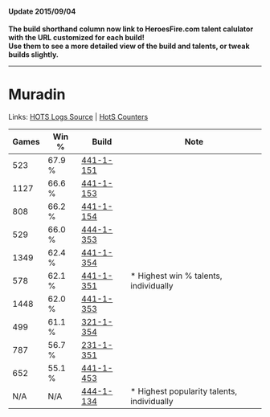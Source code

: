 #### Update 2015/09/04
**The build shorthand column now link to HeroesFire.com talent calulator with the URL customized for each build!  
Use them to see a more detailed view of the build and talents, or tweak builds slightly.**

***

# Muradin

Links: [HOTS Logs Source](https://www.hotslogs.com/Sitewide/HeroDetails?Hero=Muradin) | [HotS Counters](http://hotscounters.com/#/hero/Muradin)

Games  | Win %  | Build     | Note
-----  | -----  | -----     | ----
523    | 67.9 % | [441-1-151](http://www.heroesfire.com/hots/talent-calculator/muradin#s-MF) | 
1127   | 66.6 % | [441-1-153](http://www.heroesfire.com/hots/talent-calculator/muradin#s-MH) | 
808    | 66.2 % | [441-1-154](http://www.heroesfire.com/hots/talent-calculator/muradin#s-MI) | 
529    | 66.0 % | [444-1-353](http://www.heroesfire.com/hots/talent-calculator/muradin#t5k9) | 
1349   | 62.4 % | [441-1-354](http://www.heroesfire.com/hots/talent-calculator/muradin#s-PQ) | 
578    | 62.1 % | [441-1-351](http://www.heroesfire.com/hots/talent-calculator/muradin#s-PN) | * Highest win % talents, individually
1448   | 62.0 % | [441-1-353](http://www.heroesfire.com/hots/talent-calculator/muradin#s-PP) | 
499    | 61.1 % | [321-1-354](http://www.heroesfire.com/hots/talent-calculator/muradin#oPRQ) | 
787    | 56.7 % | [231-1-351](http://www.heroesfire.com/hots/talent-calculator/muradin#kzit) | 
652    | 55.1 % | [441-1-453](http://www.heroesfire.com/hots/talent-calculator/muradin#s-Qz) | 
N/A    | N/A    | [444-1-134](http://www.heroesfire.com/hots/talent-calculator/muradin#t5gk) | * Highest popularity talents, individually
